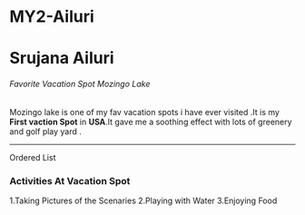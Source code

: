 # MY2-Ailuri

#  Srujana Ailuri
######  Favorite Vacation Spot Mozingo Lake
Mozingo lake is one of my fav vacation spots i have ever visited .It is my **First vaction Spot**  in  **USA**.It gave me a soothing effect with lots of greenery and golf play yard .

---

Ordered List
### Activities At Vacation Spot
1.Taking Pictures of the Scenaries
2.Playing with Water
3.Enjoying Food
